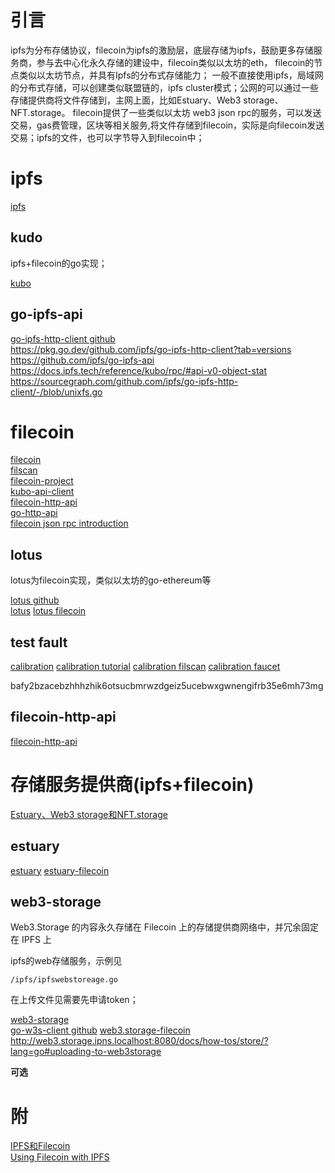 # 引言
ipfs为分布存储协议，filecoin为ipfs的激励层，底层存储为ipfs，鼓励更多存储服务商，参与去中心化永久存储的建设中，filecoin类似以太坊的eth， filecoin的节点类似以太坊节点，并具有Ipfs的分布式存储能力；
一般不直接使用ipfs，局域网的分布式存储，可以创建类似联盟链的，ipfs cluster模式；公网的可以通过一些存储提供商将文件存储到，主网上面，比如Estuary、Web3 storage、NFT.storage。
filecoin提供了一些类似以太坊 web3 json rpc的服务，可以发送交易，gas费管理，区块等相关服务,将文件存储到filecoin，实际是向filecoin发送交易；ipfs的文件，也可以字节导入到filecoin中；


# ipfs
[ipfs](https://ipfs.tech/)  

## kudo
ipfs+filecoin的go实现；

[kubo](https://github.com/ipfs/kubo) 


## go-ipfs-api
[go-ipfs-http-client github](https://github.com/ipfs/go-ipfs-http-client)    
https://pkg.go.dev/github.com/ipfs/go-ipfs-http-client?tab=versions   
https://github.com/ipfs/go-ipfs-api  
https://docs.ipfs.tech/reference/kubo/rpc/#api-v0-object-stat   
https://sourcegraph.com/github.com/ipfs/go-ipfs-http-client/-/blob/unixfs.go   


# filecoin  

[filecoin](https://filecoin.io/zh-cn/)    
[filscan](https://filscan.io/)    
[filecoin-project](https://github.com/filecoin-project)      
[kubo-api-client](https://github.com/filecoin-project/kubo-api-client)     
[filecoin-http-api](https://github.com/filecoin-project/filecoin-http-api)    
[go-http-api](https://github.com/filecoin-project/go-http-api)    
[filecoin json rpc introduction](https://docs.filecoin.io/reference/json-rpc/introduction/)   

## lotus
lotus为filecoin实现，类似以太坊的go-ethereum等

[lotus github](https://github.com/filecoin-project/lotus)     
[lotus](https://lotus.filecoin.io/) 
[lotus filecoin](https://lotus.filecoin.io/tutorials/lotus/store-and-retrieve/set-up/) 

## test fault
[calibration](https://calibration.filscan.io/)
[calibration tutorial](https://github.com/filecoin-project/community-china/blob/master/documents/tutorial/use_cali-net_tutorial/use_cali-net_tutorial.md) 
[calibration filscan](https://calibration.filscan.io/) 
[calibration faucet](https://faucet.calibration.fildev.network) 

bafy2bzacebzhhhzhik6otsucbmrwzdgeiz5ucebwxgwnengifrb35e6mh73mg


## filecoin-http-api 

[filecoin-http-api](https://filecoin-project.github.io/filecoin-http-api/) 


# 存储服务提供商(ipfs+filecoin)
[Estuary、Web3 storage和NFT.storage](https://www.odaily.news/post/5172651)   

## estuary

[estuary](https://github.com/application-research/estuary) 
[estuary-filecoin](https://filecoin.io/zh-cn/blog/posts/estuary-filecoin/) 


## web3-storage
Web3.Storage 的内容永久存储在 Filecoin 上的存储提供商网络中，并冗余固定在 IPFS 上

ipfs的web存储服务，示例见
```
/ipfs/ipfswebstoreage.go
```
在上传文件见需要先申请token；

[web3-storage](https://web3.storage/)  
[go-w3s-client github](https://github.com/web3-storage/go-w3s-client) 
[web3.storage-filecoin](https://filecoin.io/zh-cn/blog/posts/web3.storage-filecoin/) 
http://web3.storage.ipns.localhost:8080/docs/how-tos/store/?lang=go#uploading-to-web3storage


**可选**

# 附
[IPFS和Filecoin](https://www.shilian.com/caijing/477232.html)  
[Using Filecoin with IPFS](https://filecoin.io/blog/posts/using-filecoin-with-ipfs/)    